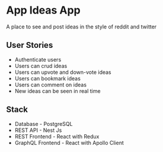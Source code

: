 # App Ideas App

A place to see and post ideas in the style of reddit and twitter

## User Stories

- Authenticate users
- Users can crud ideas
- Users can upvote and down-vote ideas
- Users can bookmark ideas
- Users can comment on ideas
- New ideas can be seen in real time

## Stack

- Database         - PostgreSQL
- REST API         - Nest Js
- REST Frontend     - React with Redux
- GraphQL Frontend - React with Apollo Client
